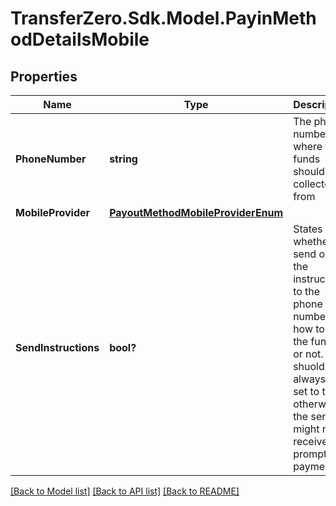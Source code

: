 
# TransferZero.Sdk.Model.PayinMethodDetailsMobile

## Properties

Name | Type | Description | Notes
------------ | ------------- | ------------- | -------------
**PhoneNumber** | **string** | The phone number where the funds should be collected from | 
**MobileProvider** | [**PayoutMethodMobileProviderEnum**](PayoutMethodMobileProviderEnum.md) |  | [optional] 
**SendInstructions** | **bool?** | States whether to send out the instructions to the phone number on how to pay the funds or not. This shuold always be set to true, otherwise the sender might not receive a prompt for payment. | [optional] 

[[Back to Model list]](../README.md#documentation-for-models)
[[Back to API list]](../README.md#documentation-for-api-endpoints)
[[Back to README]](../README.md)

